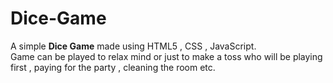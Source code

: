 # Dice-Game
A simple **Dice Game** made using HTML5 , CSS , JavaScript. <br/>
Game can be played to relax mind or just to make a toss who will be playing first , paying for the party , cleaning the room etc. 
